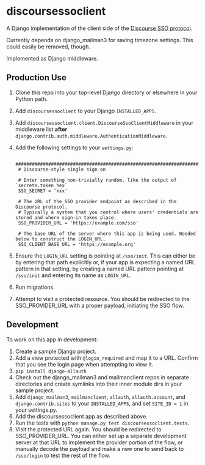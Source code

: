 # discoursessoclient

A Django implementation of the client side of the [Discourse SSO protocol](https://meta.discourse.org/t/official-single-sign-on-for-discourse-sso/13045).

Currently depends on django_mailman3 for saving timezone settings. This could easily be removed, though.

Implemented as Django middleware.

## Production Use

1. Clone this repo into your top-level Django directory or elsewhere in your Python path.
1. Add `discoursessoclient` to your Django `INSTALLED_APPS`.
1. Add `discoursessoclient.client.DiscourseSsoClientMiddleware` in your middleware list **after** `django.contrib.auth.middleware.AuthenticationMiddleware`.
1. Add the following settings to your `settings.py`:

        ######################################################################
        # Discourse-style single sign on

        # Enter something non-trivially random, like the output of `secrets.token_hex`
        SSO_SECRET = 'xxx'

        # The URL of the SSO provider endpoint as described in the Discourse protocol.
        # Typically a system that you control where users' credentials are stored and where sign-in takes place.
        SSO_PROVIDER_URL = 'https://example.com/sso'

        # The base URL of the server where this app is being used. Needed below to construct the LOGIN_URL.
        SSO_CLIENT_BASE_URL = 'https://example.org'
1. Ensure the `LOGIN_URL` setting is pointing at `/sso/init`. This can either be by entering that path explicitly or,
if your app is expecting a named URL pattern in that setting, by creating a named URL pattern pointing at
`/sso/init` and entering its name as `LOGIN_URL`.
1. Run migrations.
1. Attempt to visit a protected resource. You should be redirected to the SSO_PROVIDER_URL with a proper payload, initiating the SSO flow.

## Development

To work on this app in development:

1. Create a sample Django project.
1. Add a view protected with `@login_required` and map it to a URL. Confirm that you see the login page when attempting to view it.
1. `pip install django-allauth`
1. Check out the django_mailman3 and mailmanclient repos in separate directories and create symlinks into their inner module dirs in your sample project.
1. Add `django_mailman3`, `mailmanclient`, `allauth`, `allauth.account`, and `django.contrib.sites` to your `INSTALLED_APPS`, and set `SITE_ID = 1` in your settings.py.
1. Add the discoursessoclient app as described above.
1. Run the tests with `python manage.py test discoursessoclient.tests`.
1. Visit the protected URL again. You should be redirected to SSO_PROVIDER_URL. You can either set up a
separate development server at that URL to implement the provider portion of the flow, or manually decode
the payload and make a new one to send back to `/sso/login` to test the rest of the flow.
